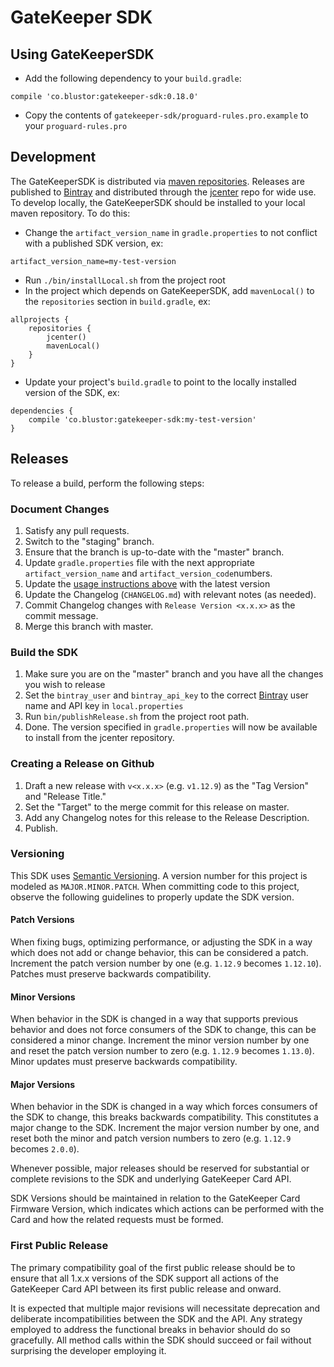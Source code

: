 # GateKeeper SDK

## Using GateKeeperSDK

* Add the following dependency to your `build.gradle`:

```
compile 'co.blustor:gatekeeper-sdk:0.18.0'
```

* Copy the contents of `gatekeeper-sdk/proguard-rules.pro.example` to your `proguard-rules.pro`

## Development

The GateKeeperSDK is distributed via [maven repositories](https://maven.apache.org/guides/introduction/introduction-to-repositories.html).
Releases are published to [Bintray](https://bintray.com/) and distributed through the [jcenter](https://bintray.com/bintray/jcenter)
repo for wide use. To develop locally, the GateKeeperSDK should be installed to your local maven repository.
To do this:

* Change the `artifact_version_name` in `gradle.properties` to not conflict with a published SDK version, ex:

```
artifact_version_name=my-test-version
```

* Run `./bin/installLocal.sh` from the project root
* In the project which depends on GateKeeperSDK, add `mavenLocal()` to the `repositories` section in `build.gradle`, ex:

```
allprojects {
    repositories {
        jcenter()
        mavenLocal()
    }
}
```

* Update your project's `build.gradle` to point to the locally installed version of the SDK, ex:

```
dependencies {
    compile 'co.blustor:gatekeeper-sdk:my-test-version'
}
```

## Releases

To release a build, perform the following steps:

### Document Changes

1. Satisfy any pull requests.
1. Switch to the "staging" branch.
1. Ensure that the branch is up-to-date with the "master" branch.
1. Update `gradle.properties` file with the next appropriate `artifact_version_name` and `artifact_version_code`numbers.
1. Update the [usage instructions above](#using-gatekeepersdk) with the latest version
1. Update the Changelog (`CHANGELOG.md`) with relevant notes (as needed).
1. Commit Changelog changes with `Release Version <x.x.x>` as the commit
   message.
1. Merge this branch with master.

### Build the SDK

1. Make sure you are on the "master" branch and you have all the changes you wish to release
1. Set the `bintray_user` and `bintray_api_key` to the correct [Bintray](https://bintray.com/) user name and API key in `local.properties`
1. Run `bin/publishRelease.sh` from the project root path.
1. Done. The version specified in `gradle.properties` will now be available to install from the jcenter repository.

### Creating a Release on Github

1. Draft a new release with `v<x.x.x>` (e.g. `v1.12.9`) as the "Tag Version" and
   "Release Title."
1. Set the "Target" to the merge commit for this release on master.
1. Add any Changelog notes for this release to the Release Description.
1. Publish.

### Versioning

This SDK uses [Semantic Versioning](http://semver.org/). A version number for
this project is modeled as `MAJOR.MINOR.PATCH`. When committing code to this
project, observe the following guidelines to properly update the SDK version.

#### Patch Versions

When fixing bugs, optimizing performance, or adjusting the SDK in a way which
does not add or change behavior, this can be considered a patch. Increment the
patch version number by one (e.g. `1.12.9` becomes `1.12.10`). Patches must
preserve backwards compatibility.

#### Minor Versions

When behavior in the SDK is changed in a way that supports previous behavior and
does not force consumers of the SDK to change, this can be considered a minor
change. Increment the minor version number by one and reset the patch version
number to zero (e.g. `1.12.9` becomes `1.13.0`). Minor updates must preserve
backwards compatibility.

#### Major Versions

When behavior in the SDK is changed in a way which forces consumers of the SDK
to change, this breaks backwards compatibility. This constitutes a major change
to the SDK. Increment the major version number by one, and reset both the minor
and patch version numbers to zero (e.g. `1.12.9` becomes `2.0.0`).

Whenever possible, major releases should be reserved for substantial or complete
revisions to the SDK and underlying GateKeeper Card API.

SDK Versions should be maintained in relation to the GateKeeper Card Firmware
Version, which indicates which actions can be performed with the Card and how
the related requests must be formed.

### First Public Release

The primary compatibility goal of the first public release should be to ensure
that all 1.x.x versions of the SDK support all actions of the GateKeeper Card
API between its first public release and onward.

It is expected that multiple major revisions will necessitate deprecation and
deliberate incompatibilities between the SDK and the API. Any strategy employed
to address the functional breaks in behavior should do so gracefully. All method
calls within the SDK should succeed or fail without surprising the developer
employing it.
